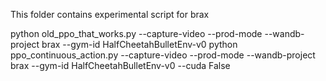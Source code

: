 This folder contains experimental script for brax

python old_ppo_that_works.py --capture-video --prod-mode --wandb-project brax --gym-id HalfCheetahBulletEnv-v0
python ppo_continuous_action.py --capture-video --prod-mode --wandb-project brax --gym-id HalfCheetahBulletEnv-v0 --cuda False